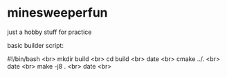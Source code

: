 # minesweeperfun
just a hobby stuff for practice

basic builder script:

#!/bin/bash <br\>
mkdir build <br\>
cd build <br\>
date <br\>
cmake ../. <br\>
date <br\>
make -j8 . <br\>
date <br\>
